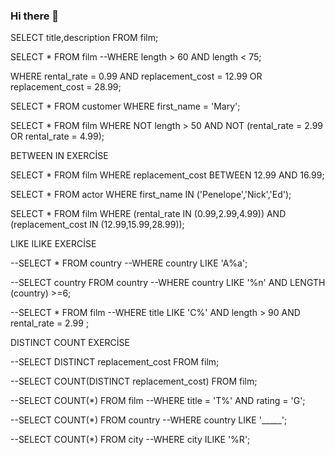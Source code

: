 ### Hi there 👋

<!--
**cantimagur/cantimagur** is a ✨ _special_ ✨ repository because its `README.md` (this file) appears on your GitHub profile.

Here are some ideas to get you started:

- 🔭 I’m currently working on ...
- 🌱 I’m currently learning ...
- 👯 I’m looking to collaborate on ...
- 🤔 I’m looking for help with ...
- 💬 Ask me about ...
- 📫 How to reach me: ...
- 😄 Pronouns: ...
- ⚡ Fun fact: ...
-->


SELECT title,description FROM film;

SELECT * FROM film
--WHERE length > 60 AND length < 75;

WHERE rental_rate = 0.99 AND replacement_cost = 12.99 OR replacement_cost = 28.99;

SELECT * FROM customer
WHERE first_name = 'Mary';

SELECT * FROM film
WHERE NOT length > 50 AND NOT (rental_rate = 2.99 OR rental_rate = 4.99);





BETWEEN IN EXERCİSE

SELECT * FROM film
WHERE replacement_cost BETWEEN 12.99 AND 16.99;

SELECT * FROM actor
WHERE first_name IN ('Penelope','Nick','Ed');

SELECT * FROM film
WHERE (rental_rate IN (0.99,2.99,4.99)) AND (replacement_cost IN (12.99,15.99,28.99));


LIKE ILIKE EXERCİSE

--SELECT * FROM country
--WHERE country LIKE 'A%a';

--SELECT country FROM country
--WHERE country LIKE '%n' AND LENGTH (country) >=6;


--SELECT * FROM film
--WHERE title LIKE 'C%' AND length > 90 AND rental_rate = 2.99 ;


DISTINCT COUNT EXERCİSE


--SELECT DISTINCT replacement_cost FROM film;

--SELECT COUNT(DISTINCT replacement_cost) FROM film;

--SELECT COUNT(*) FROM film
--WHERE title = 'T%' AND rating = 'G';

--SELECT COUNT(*) FROM country
--WHERE country LIKE '_____';

--SELECT COUNT(*) FROM city
--WHERE city ILIKE '%R';




